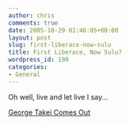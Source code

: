 ```yaml
---
author: chris
comments: true
date: 2005-10-29 01:46:05+00:00
layout: post
slug: first-liberace-now-sulu
title: First Liberace, Now Sulu?
wordpress_id: 190
categories:
- General
---
```


Oh well, live and let live I say...

[George Takei Comes Out](http://www.cnn.com/2005/SHOWBIZ/TV/10/28/people.georgetakei.ap/index.html)


